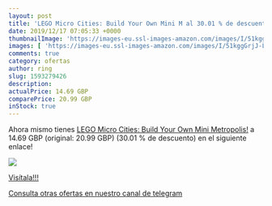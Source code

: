 ```yaml
---
layout: post
title: 'LEGO Micro Cities: Build Your Own Mini M al 30.01 % de descuento'
date: 2019/12/17 07:05:33 +0000
thumbnailImage: 'https://images-eu.ssl-images-amazon.com/images/I/51kggGrjJ-L._SL200_.jpg'
images: [ 'https://images-eu.ssl-images-amazon.com/images/I/51kggGrjJ-L._SL200_.jpg' ]
comments: true
category: ofertas
author: ring
slug: 1593279426
description:
actualPrice: 14.69 GBP
comparePrice: 20.99 GBP
inStock: true
---
```


Ahora mismo tienes [LEGO Micro Cities: Build Your Own Mini Metropolis!](https://www.amazon.com/dp/1593279426/?tag=redken08-20) a 14.69 GBP (original: 20.99 GBP) (30.01 %  de descuento) en el siguiente enlace!

[![](https://images-eu.ssl-images-amazon.com/images/I/51kggGrjJ-L._SL200_.jpg)](https://www.amazon.com/dp/1593279426/?tag=redken08-20)

[Visítala!!!](https://www.amazon.com/dp/1593279426/?tag=redken08-20)

[Consulta otras ofertas en nuestro canal de telegram](https://t.me/s/ofertas25)
